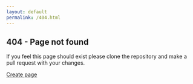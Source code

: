 ```yaml
---
layout: default
permalink: /404.html
---
```

## 404 - Page not found
If you feel this page should exist please clone the repository and make a pull request with your changes.

<a onclick="createPage()" href="#">Create page</a>

<script type="text/javascript">
function createPage()
{
    var filename = location.pathname.substring(1);
    if (!filename.endsWith(".md"))
        filename+=".md";

    var url = '{{ site.github.repository_url }}/new/{{site.git_branch}}?filename='+filename;
    window.location=url;
}
</script>
